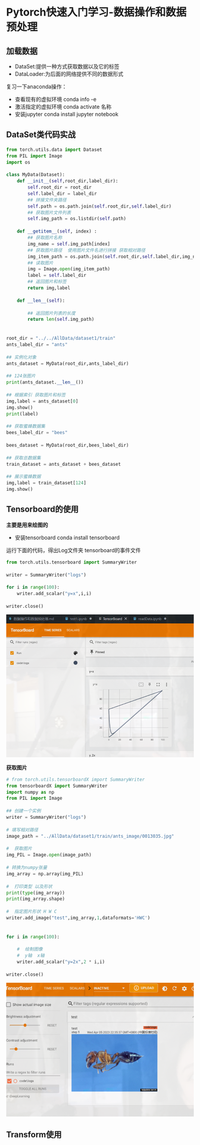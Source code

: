 # Pytorch快速入门学习-数据操作和数据预处理

## 加载数据

* DataSet:提供一种方式获取数据以及它的标签
* DataLoader:为后面的网络提供不同的数据形式

复习一下anaconda操作：

* 查看现有的虚拟环境 conda info -e 
* 激活指定的虚拟环境  conda activate 名称
* 安装jupyter conda install jupyter notebook


## DataSet类代码实战

```python
from torch.utils.data import Dataset
from PIL import Image
import os

class MyData(Dataset):
    def __init__(self,root_dir,label_dir):
        self.root_dir = root_dir
        self.label_dir = label_dir
        ## 拼接文件夹路径
        self.path = os.path.join(self.root_dir,self.label_dir)
        ## 获取图片文件列表
        self.img_path = os.listdir(self.path)

    def __getitem__(self, index) :
        ## 获取图片名称
        img_name = self.img_path[index]
        ## 获取图片路径  使用图片文件名进行拼接 获取相对路径
        img_item_path = os.path.join(self.root_dir,self.label_dir,img_name)
        ## 读取图片
        img = Image.open(img_item_path)
        label = self.label_dir
        ## 返回图片和标签
        return img,label

    def __len__(self):

        ## 返回图片列表的长度
        return len(self.img_path)


root_dir = "../../AllData/dataset1/train"
ants_label_dir = "ants"

## 实例化对象
ants_dataset = MyData(root_dir,ants_label_dir)

## 124张图片
print(ants_dataset.__len__())

## 根据索引 获取图片和标签
img,label = ants_dataset[0]
img.show()
print(label)

## 获取蜜蜂数据集  
bees_label_dir = "bees"

bees_dataset = MyData(root_dir,bees_label_dir)

## 获取总数据集
train_dataset = ants_dataset + bees_dataset

## 展示蜜蜂数据
img,label = train_dataset[124]
img.show()
```


## Tensorboard的使用

**主要是用来绘图的**

* 安装tensorboard  conda install tensorboard
  

运行下面的代码，得出Log文件夹  tensorboard的事件文件

```python
from torch.utils.tensorboard import SummaryWriter

writer = SummaryWriter("logs")

for i in range(100):
    writer.add_scalar("y=x",i,i)

writer.close()
```

![图 1](../images/2662dc409496363d1b65f56d1ed6393e78f12aa0aed7a348ef6dcc40899f4edb.png)  


**获取图片**

```py
# from torch.utils.tensorboardX import SummaryWriter
from tensorboardX import SummaryWriter
import numpy as np
from PIL import Image

## 创建一个实例
writer = SummaryWriter("logs")

# 填写相对路径
image_path = "../AllData/dataset1/train/ants_image/0013035.jpg"

#  获取图片
img_PIL = Image.open(image_path)

# 转换为numpy张量
img_array = np.array(img_PIL)

#  打印类型 以及形状
print(type(img_array))
print(img_array.shape)

#  指定图片形状 H W C
writer.add_image("test",img_array,1,dataformats='HWC')


for i in range(100):

    #  绘制图像
    #  y轴  x轴
    writer.add_scalar("y=2x",2 * i,i)

writer.close()

```

![图 2](../images/e1de3fc2bf8d875864b5c4a0ef10b986dcbde8251844bcea8e2627a3b61cc930.png)  


## Transform使用




